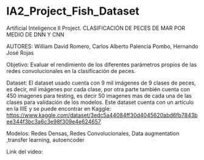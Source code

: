 # IA2_Project_Fish_Dataset
Artificial Inteligence II Project.
CLASIFICACIÓN DE PECES DE MAR POR MEDIO DE DNN Y CNN



AUTORES: William David Romero, Carlos Alberto Palencia Pombo, Hernando José Rojas

Objetivo: 
Evaluar el rendimiento de los diferentes parámetros propios de las redes convolucionales en la clasificación de peces.

Dataset:
El dataset usado cuenta con 9 mil imágenes de 9 clases de peces, es decir, mil imágenes por cada clase, por otra parte también 
cuenta con 450 imagenes para testing, es decir 50 imagenes mas de cada una de las clases para validación de los modelos. Este dataset 
cuenta con un artículo en la IIIE y se puede encontrar en Kaggle:
https://www.kaggle.com/dataset/3edc5a44084ff30d4045620abd6fb7843bee344f3bc3a6c3e98f309e4e624657

Modelos:
Redes Densas, Redes Convolucionales, Data augmentation ,transfer learning, autoencoder

Link del video:
